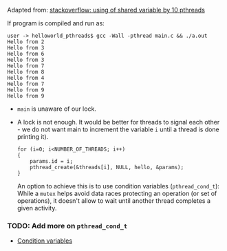 Adapted from: [stackoverflow: using of shared variable by 10 pthreads](https://stackoverflow.com/questions/10879420/using-of-shared-variable-by-10-pthreads)

If program is compiled and run as:
```
user -> helloworld_pthreads$ gcc -Wall -pthread main.c && ./a.out
Hello from 2
Hello from 3
Hello from 6
Hello from 3
Hello from 7
Hello from 8
Hello from 4
Hello from 7
Hello from 9
Hello from 9
```

* `main` is unaware of our lock.

* A lock is not enough. It would be better for threads to signal each other -
  we do not want main to increment the variable `i` until a thread is done
  printing it).

  ```                          
  for (i=0; i<NUMBER_OF_THREADS; i++)                                         
  {                                                                           
      params.id = i;                                                          
	  pthread_create(&threads[i], NULL, hello, &params);             
  } 
  ```
  
  An option to achieve this is to use condition variables (`pthread_cond_t`):
  While a `mutex` helps avoid data races protecting an operation (or set of
  operations), it doesn't allow to wait until another thread completes a given
  activity.

### TODO: Add more on `pthread_cond_t` 
* [Condition variables](https://www.cs.nmsu.edu/~jcook/Tools/pthreads/pthread_cond.html)
